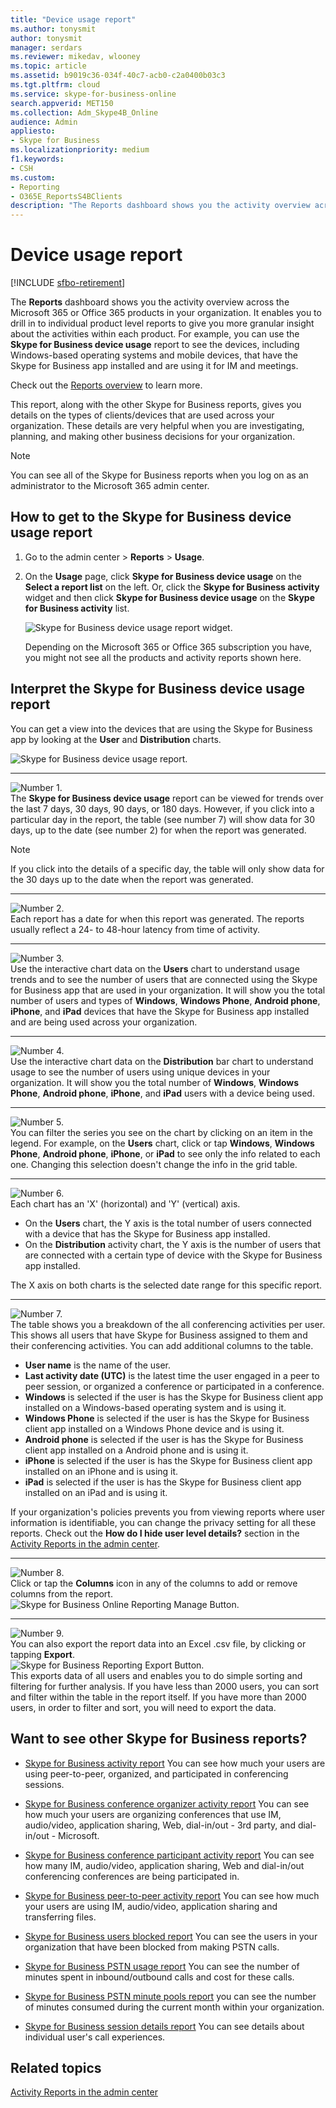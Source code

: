 ```yaml
---
title: "Device usage report"
ms.author: tonysmit
author: tonysmit
manager: serdars
ms.reviewer: mikedav, wlooney
ms.topic: article
ms.assetid: b9019c36-034f-40c7-acb0-c2a0400b03c3
ms.tgt.pltfrm: cloud
ms.service: skype-for-business-online
search.appverid: MET150
ms.collection: Adm_Skype4B_Online
audience: Admin
appliesto:
- Skype for Business
ms.localizationpriority: medium
f1.keywords:
- CSH
ms.custom:
- Reporting
- O365E_ReportsS4BClients
description: "The Reports dashboard shows you the activity overview across the Microsoft 365 or Office 365 products in your organization. It enables you to drill in to individual product level reports to give you more granular insight about the activities within each product. For example, you can use the Skype for Business device usage report to see the devices, including Windows-based operating systems and mobile devices, that have the Skype for Business app installed and are using it for IM and meetings. Check out Activity Reports in the admin center to learn more."
---
```


# Device usage report

[!INCLUDE [sfbo-retirement](../../Hub/includes/sfbo-retirement.md)]

The **Reports** dashboard shows you the activity overview across the Microsoft 365 or Office 365 products in your organization. It enables you to drill in to individual product level reports to give you more granular insight about the activities within each product. For example, you can use the **Skype for Business device usage** report to see the devices, including Windows-based operating systems and mobile devices, that have the Skype for Business app installed and are using it for IM and meetings. 

Check out the [Reports overview](https://support.office.com/article/0d6dfb17-8582-4172-a9a9-aed798150263) to learn more.
  
This report, along with the other Skype for Business reports, gives you details on the types of clients/devices that are used across your organization. These details are very helpful when you are investigating, planning, and making other business decisions for your organization.
  
> [!NOTE]
> You can see all of the Skype for Business reports when you log on as an administrator to the Microsoft 365 admin center. 
  
## How to get to the Skype for Business device usage report

1. Go to the admin center > **Reports** > **Usage**.
    
2. On the **Usage** page, click **Skype for Business device usage** on the **Select a report list** on the left. Or, click the **Skype for Business activity** widget and then click **Skype for Business device usage** on the **Skype for Business activity** list.
    
     ![Skype for Business device usage report widget.](../images/13e7a51c-f680-4164-9a18-67de10fceb7f.png)
  
    Depending on the Microsoft 365 or Office 365 subscription you have, you might not see all the products and activity reports shown here.
    
## Interpret the Skype for Business device usage report

You can get a view into the devices that are using the Skype for Business app by looking at the **User** and **Distribution** charts.
  
![Skype for Business device usage report.](../images/a1350924-37f8-4ae3-8603-bdde8c694203.png)
  
***
![Number 1.](../images/sfbcallout1.png)<br/>The **Skype for Business device usage** report can be viewed for trends over the last 7 days, 30 days, 90 days, or 180 days. However, if you click into a particular day in the report, the table (see number 7) will show data for 30 days, up to the date (see number 2) for when the report was generated.

> [!NOTE]
> If you click into the details of a specific day, the table will only show data for the 30 days up to the date when the report was generated.
    
***
![Number 2.](../images/sfbcallout2.png)<br/>
Each report has a date for when this report was generated. The reports usually reflect a 24- to 48-hour latency from time of activity. 
***
![Number 3.](../images/sfbcallout3.png)<br/>Use the interactive chart data on the **Users** chart to understand usage trends and to see the number of users that are connected using the Skype for Business app that are used in your organization. It will show you the total number of users and types of **Windows**, **Windows Phone**, **Android phone**, **iPhone**, and **iPad** devices that have the Skype for Business app installed and are being used across your organization.
***
![Number 4.](../images/sfbcallout4.png)<br/>Use the interactive chart data on the **Distribution** bar chart to understand usage to see the number of users using unique devices in your organization. It will show you the total number of **Windows**, **Windows Phone**, **Android phone**, **iPhone**, and **iPad** users with a device being used. 
***
![Number 5.](../images/sfbcallout5.png)<br/>You can filter the series you see on the chart by clicking on an item in the legend. For example, on the **Users** chart, click or tap **Windows**, **Windows Phone**, **Android phone**, **iPhone**, or **iPad** to see only the info related to each one. Changing this selection doesn't change the info in the grid table. 
***
![Number 6.](../images/sfbcallout6.png)<br/>Each chart has an 'X' (horizontal) and 'Y' (vertical) axis.
*    On the **Users** chart, the Y axis is the total number of users connected with a device that has the Skype for Business app installed.
*    On the **Distribution** activity chart, the Y axis is the number of users that are connected with a certain type of device with the Skype for Business app installed. 

The X axis on both charts is the selected date range for this specific report.
***
![Number 7.](../images/sfbcallout7.png)<br/>The table shows you a breakdown of the all conferencing activities per user. This shows all users that have Skype for Business assigned to them and their conferencing activities. You can add additional columns to the table.
*    **User name** is the name of the user. 
*    **Last activity date (UTC)** is the latest time the user engaged in a peer to peer session, or organized a conference or participated in a conference.
*    **Windows** is selected if the user is has the Skype for Business client app installed on a Windows-based operating system and is using it. 
*    **Windows Phone** is selected if the user is has the Skype for Business client app installed on a Windows Phone device and is using it.
*    **Android phone** is selected if the user is has the Skype for Business client app installed on a Android phone and is using it.
*    **iPhone** is selected if the user is has the Skype for Business client app installed on an iPhone and is using it. 
*    **iPad** is selected if the user is has the Skype for Business client app installed on an iPad and is using it. 

If your organization's policies prevents you from viewing reports where user information is identifiable, you can change the privacy setting for all these reports. Check out the **How do I hide user level details?** section in the [Activity Reports in the admin center](https://support.office.com/article/0d6dfb17-8582-4172-a9a9-aed798150263). 
***
![Number 8.](../images/sfbcallout8.png)<br/>Click or tap the **Columns** icon in any of the columns to add or remove columns from the report.           <br/> ![Skype for Business Online Reporting Manage Button.](../images/4c8f5387-cebb-4d6c-b7d3-05c954a2c234.png)
***
![Number 9.](../images/sfbcallout9.png)<br/>You can also export the report data into an Excel .csv file, by clicking or tapping **Export**.           <br/> ![Skype for Business Reporting Export Button.](../images/de7e2ab7-d70c-422f-a0ec-178b10f7dd51.png)<br/>This exports data of all users and enables you to do simple sorting and filtering for further analysis. If you have less than 2000 users, you can sort and filter within the table in the report itself. If you have more than 2000 users, in order to filter and sort, you will need to export the data. 
   
## Want to see other Skype for Business reports?

- [Skype for Business activity report](activity-report.md) You can see how much your users are using peer-to-peer, organized, and participated in conferencing sessions.
    
- [Skype for Business conference organizer activity report](conference-organizer-activity-report.md) You can see how much your users are organizing conferences that use IM, audio/video, application sharing, Web, dial-in/out - 3rd party, and dial-in/out - Microsoft.
    
- [Skype for Business conference participant activity report](conference-participant-activity-report.md) You can see how many IM, audio/video, application sharing, Web and dial-in/out conferencing conferences are being participated in.
    
- [Skype for Business peer-to-peer activity report](peer-to-peer-activity-report.md) You can see how much your users are using IM, audio/video, application sharing and transferring files.
    
- [Skype for Business users blocked report](users-blocked-report.md) You can see the users in your organization that have been blocked from making PSTN calls.
    
- [Skype for Business PSTN usage report](pstn-usage-report.md) You can see the number of minutes spent in inbound/outbound calls and cost for these calls.

- [Skype for Business PSTN minute pools report](pstn-minute-pools-report.md) you can see the number of minutes consumed during the current month within your organization.

- [Skype for Business session details report](session-details-report.md) You can see details about individual user's call experiences.
    
## Related topics
[Activity Reports in the admin center](https://support.office.com/article/0d6dfb17-8582-4172-a9a9-aed798150263)

  
 
